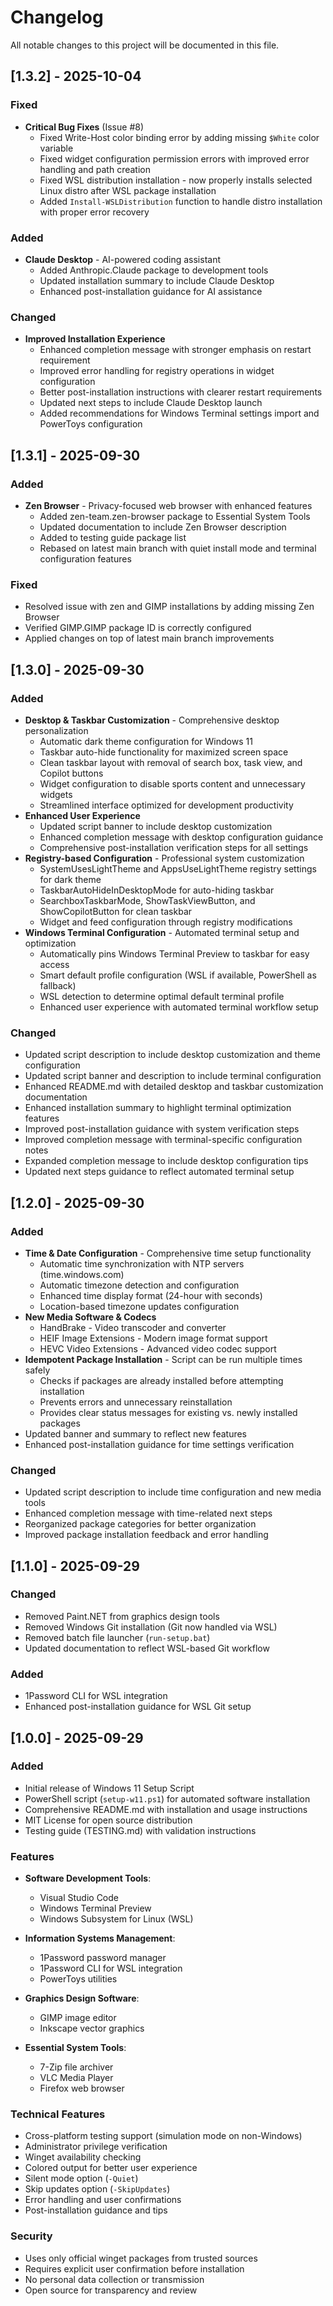 # Changelog

All notable changes to this project will be documented in this file.

## [1.3.2] - 2025-10-04

### Fixed
- **Critical Bug Fixes** (Issue #8)
  - Fixed Write-Host color binding error by adding missing `$White` color variable
  - Fixed widget configuration permission errors with improved error handling and path creation
  - Fixed WSL distribution installation - now properly installs selected Linux distro after WSL package installation
  - Added `Install-WSLDistribution` function to handle distro installation with proper error recovery

### Added
- **Claude Desktop** - AI-powered coding assistant
  - Added Anthropic.Claude package to development tools
  - Updated installation summary to include Claude Desktop
  - Enhanced post-installation guidance for AI assistance

### Changed
- **Improved Installation Experience**
  - Enhanced completion message with stronger emphasis on restart requirement
  - Improved error handling for registry operations in widget configuration
  - Better post-installation instructions with clearer restart requirements
  - Updated next steps to include Claude Desktop launch
  - Added recommendations for Windows Terminal settings import and PowerToys configuration

## [1.3.1] - 2025-09-30

### Added
- **Zen Browser** - Privacy-focused web browser with enhanced features
  - Added zen-team.zen-browser package to Essential System Tools
  - Updated documentation to include Zen Browser description
  - Added to testing guide package list
  - Rebased on latest main branch with quiet install mode and terminal configuration features

### Fixed
- Resolved issue with zen and GIMP installations by adding missing Zen Browser
- Verified GIMP.GIMP package ID is correctly configured
- Applied changes on top of latest main branch improvements

## [1.3.0] - 2025-09-30

### Added
- **Desktop & Taskbar Customization** - Comprehensive desktop personalization
  - Automatic dark theme configuration for Windows 11
  - Taskbar auto-hide functionality for maximized screen space
  - Clean taskbar layout with removal of search box, task view, and Copilot buttons
  - Widget configuration to disable sports content and unnecessary widgets
  - Streamlined interface optimized for development productivity
- **Enhanced User Experience**
  - Updated script banner to include desktop customization
  - Enhanced completion message with desktop configuration guidance
  - Comprehensive post-installation verification steps for all settings
- **Registry-based Configuration** - Professional system customization
  - SystemUsesLightTheme and AppsUseLightTheme registry settings for dark theme
  - TaskbarAutoHideInDesktopMode for auto-hiding taskbar
  - SearchboxTaskbarMode, ShowTaskViewButton, and ShowCopilotButton for clean taskbar
  - Widget and feed configuration through registry modifications
- **Windows Terminal Configuration** - Automated terminal setup and optimization
  - Automatically pins Windows Terminal Preview to taskbar for easy access
  - Smart default profile configuration (WSL if available, PowerShell as fallback)
  - WSL detection to determine optimal default terminal profile
  - Enhanced user experience with automated terminal workflow setup

### Changed
- Updated script description to include desktop customization and theme configuration
- Updated script banner and description to include terminal configuration
- Enhanced README.md with detailed desktop and taskbar customization documentation
- Enhanced installation summary to highlight terminal optimization features
- Improved post-installation guidance with system verification steps
- Improved completion message with terminal-specific configuration notes
- Expanded completion message to include desktop configuration tips
- Updated next steps guidance to reflect automated terminal setup

## [1.2.0] - 2025-09-30

### Added
- **Time & Date Configuration** - Comprehensive time setup functionality
  - Automatic time synchronization with NTP servers (time.windows.com)
  - Automatic timezone detection and configuration
  - Enhanced time display format (24-hour with seconds)
  - Location-based timezone updates configuration
- **New Media Software & Codecs**
  - HandBrake - Video transcoder and converter
  - HEIF Image Extensions - Modern image format support
  - HEVC Video Extensions - Advanced video codec support
- **Idempotent Package Installation** - Script can be run multiple times safely
  - Checks if packages are already installed before attempting installation
  - Prevents errors and unnecessary reinstallation
  - Provides clear status messages for existing vs. newly installed packages
- Updated banner and summary to reflect new features
- Enhanced post-installation guidance for time settings verification

### Changed
- Updated script description to include time configuration and new media tools
- Enhanced completion message with time-related next steps
- Reorganized package categories for better organization
- Improved package installation feedback and error handling

## [1.1.0] - 2025-09-29

### Changed
- Removed Paint.NET from graphics design tools
- Removed Windows Git installation (Git now handled via WSL)
- Removed batch file launcher (`run-setup.bat`)
- Updated documentation to reflect WSL-based Git workflow

### Added
- 1Password CLI for WSL integration
- Enhanced post-installation guidance for WSL Git setup

## [1.0.0] - 2025-09-29

### Added
- Initial release of Windows 11 Setup Script
- PowerShell script (`setup-w11.ps1`) for automated software installation
- Comprehensive README.md with installation and usage instructions
- MIT License for open source distribution
- Testing guide (TESTING.md) with validation instructions

### Features
- **Software Development Tools**:
  - Visual Studio Code
  - Windows Terminal Preview
  - Windows Subsystem for Linux (WSL)

- **Information Systems Management**:
  - 1Password password manager
  - 1Password CLI for WSL integration
  - PowerToys utilities

- **Graphics Design Software**:
  - GIMP image editor
  - Inkscape vector graphics

- **Essential System Tools**:
  - 7-Zip file archiver
  - VLC Media Player
  - Firefox web browser

### Technical Features
- Cross-platform testing support (simulation mode on non-Windows)
- Administrator privilege verification
- Winget availability checking
- Colored output for better user experience
- Silent mode option (`-Quiet`)
- Skip updates option (`-SkipUpdates`)
- Error handling and user confirmations
- Post-installation guidance and tips

### Security
- Uses only official winget packages from trusted sources
- Requires explicit user confirmation before installation
- No personal data collection or transmission
- Open source for transparency and review